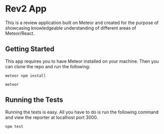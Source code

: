 # Rev2 App

This is a review application built on Meteor and created for the purpose of showcasing
knowledgeable understanding of different areas of Meteor/React.

## Getting Started

This app requires you to have Meteor installed on your machine. Then you can clone the repo and run the following:

```
meteor npm install
```

```
meteor
```

## Running the Tests

Running the tests is easy. All you have to do is run the following command and view the reporter at localhost port 3000.

```
npm test
```